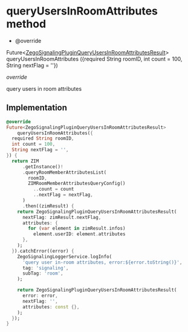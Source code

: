 


# queryUsersInRoomAttributes method







- @override

Future&lt;[ZegoSignalingPluginQueryUsersInRoomAttributesResult](../../zego_uikit_prebuilt_live_audio_room/ZegoSignalingPluginQueryUsersInRoomAttributesResult-class.md)> queryUsersInRoomAttributes
({required String roomID, int count = 100, String nextFlag = ''})

_<span class="feature">override</span>_



<p>query users in room attributes</p>



## Implementation

```dart
@override
Future<ZegoSignalingPluginQueryUsersInRoomAttributesResult>
    queryUsersInRoomAttributes({
  required String roomID,
  int count = 100,
  String nextFlag = '',
}) {
  return ZIM
      .getInstance()!
      .queryRoomMemberAttributesList(
        roomID,
        ZIMRoomMemberAttributesQueryConfig()
          ..count = count
          ..nextFlag = nextFlag,
      )
      .then((zimResult) {
    return ZegoSignalingPluginQueryUsersInRoomAttributesResult(
      nextFlag: zimResult.nextFlag,
      attributes: {
        for (var element in zimResult.infos)
          element.userID: element.attributes
      },
    );
  }).catchError((error) {
    ZegoSignalingLoggerService.logInfo(
      'query user in-room attributes, error:${error.toString()}',
      tag: 'signaling',
      subTag: 'room',
    );

    return ZegoSignalingPluginQueryUsersInRoomAttributesResult(
      error: error,
      nextFlag: '',
      attributes: const {},
    );
  });
}
```







